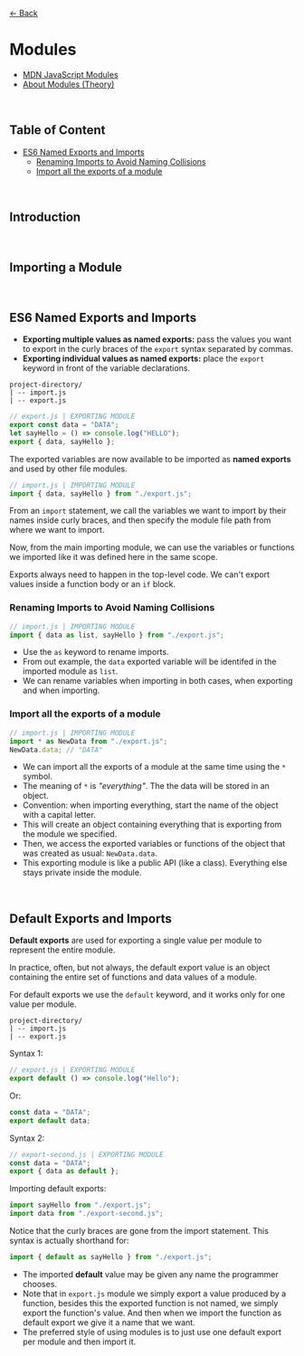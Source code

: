 [&larr; Back](./README.md)

# Modules

- [MDN JavaScript Modules](https://developer.mozilla.org/en-US/docs/Web/JavaScript/Guide/Modules)
- [About Modules (Theory)](./modules-theory.md)

<br>

## Table of Content

- [ES6 Named Exports and Imports](#es6-named-exports-and-imports)
  - [Renaming Imports to Avoid Naming Collisions](#renaming-imports-to-avoid-naming-collisions)
  - [Import all the exports of a module](#import-all-the-exports-of-a-module)

<br>

## Introduction

<br>

## Importing a Module

<br>

## ES6 Named Exports and Imports

- **Exporting multiple values as named exports:** pass the values you want to export in the curly braces of the `export` syntax separated by commas.
- **Exporting individual values as named exports:** place the `export` keyword in front of the variable declarations.

```
project-directory/
| -- import.js
| -- export.js
```

```js
// export.js | EXPORTING MODULE
export const data = "DATA";
let sayHello = () => console.log("HELLO");
export { data, sayHello };
```

The exported variables are now available to be imported as **named exports** and used by other file modules.

```js
// import.js | IMPORTING MODULE
import { data, sayHello } from "./export.js";
```

From an `import` statement, we call the variables we want to import by their names inside curly braces, and then specify the module file path from where we want to import.

Now, from the main importing module, we can use the variables or functions we imported like it was defined here in the same scope.

Exports always need to happen in the top-level code. We can't export values inside a function body or an `if` block.

### Renaming Imports to Avoid Naming Collisions

```js
// import.js | IMPORTING MODULE
import { data as list, sayHello } from "./export.js";
```

- Use the `as` keyword to rename imports.
- From out example, the `data` exported variable will be identifed in the imported module as `list`.
- We can rename variables when importing in both cases, when exporting and when importing.

### Import all the exports of a module

```js
// import.js | IMPORTING MODULE
import * as NewData from "./export.js";
NewData.data; // "DATA"
```

- We can import all the exports of a module at the same time using the `*` symbol.
- The meaning of `*` is _"everything"_. The the data will be stored in an object.
- Convention: when importing everything, start the name of the object with a capital letter.
- This will create an object containing everything that is exporting from the module we specified.
- Then, we access the exported variables or functions of the object that was created as usual: `NewData.data`.
- This exporting module is like a public API (like a class). Everything else stays private inside the module.

<br>

## Default Exports and Imports

**Default exports** are used for exporting a single value per module to represent the entire module.

In practice, often, but not always, the default export value is an object containing the entire set of functions and data values of a module.

For default exports we use the `default` keyword, and it works only for one value per module.

```
project-directory/
| -- import.js
| -- export.js
```

Syntax 1:

```js
// export.js | EXPORTING MODULE
export default () => console.log("Hello");
```

Or:

```js
const data = "DATA";
export default data;
```

Syntax 2:

```js
// export-second.js | EXPORTING MODULE
const data = "DATA";
export { data as default };
```

Importing default exports:

```js
import sayHello from "./export.js";
import data from "./export-second.js";
```

Notice that the curly braces are gone from the import statement. This syntax is actually shorthand for:

```js
import { default as sayHello } from "./export.js";
```

- The imported **default** value may be given any name the programmer chooses.
- Note that in `export.js` module we simply export a value produced by a function, besides this the exported function is not named, we simply export the function's value. And then when we import the function as default export we give it a name that we want.
- The preferred style of using modules is to just use one default export per module and then import it.

<br>
